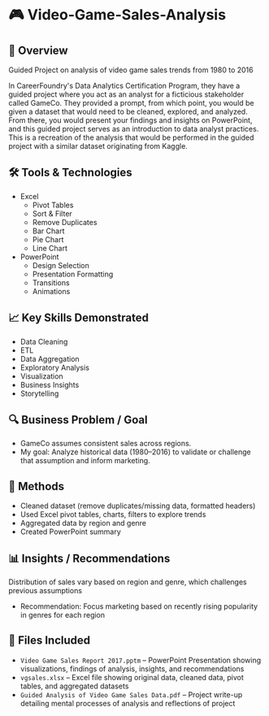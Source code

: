 # 🎮 Video-Game-Sales-Analysis

## 📌 Overview
Guided Project on analysis of video game sales trends from 1980 to 2016

In CareerFoundry's Data Analytics Certification Program, they have a guided project where you act as an analyst for a ficticious stakeholder called GameCo.
They provided a prompt, from which point, you would be given a dataset that would need to be cleaned, explored, and analyzed. 
From there, you would present your findings and insights on PowerPoint, and this guided project serves as an introduction to data analyst practices.
This is a recreation of the analysis that would be performed in the guided project with a similar dataset originating from Kaggle.

## 🛠️ Tools & Technologies
- Excel
  - Pivot Tables
  - Sort & Filter
  - Remove Duplicates
  - Bar Chart
  - Pie Chart
  - Line Chart
- PowerPoint
  - Design Selection
  - Presentation Formatting
  - Transitions
  - Animations

## 📈 Key Skills Demonstrated
- Data Cleaning
- ETL
- Data Aggregation
- Exploratory Analysis
- Visualization
- Business Insights
- Storytelling

## 🔍 Business Problem / Goal
- GameCo assumes consistent sales across regions. 
- My goal: Analyze historical data (1980–2016) to validate or challenge that assumption and inform marketing.

## 🔧 Methods
- Cleaned dataset (remove duplicates/missing data, formatted headers)
- Used Excel pivot tables, charts, filters to explore trends
- Aggregated data by region and genre
- Created PowerPoint summary

## 📊 Insights / Recommendations
Distribution of sales vary based on region and genre, which challenges previous assumptions
-	Recommendation: Focus marketing based on recently rising popularity in genres for each region

## 📁 Files Included
- `Video Game Sales Report 2017.pptm` – PowerPoint Presentation showing visualizations, findings of analysis, insights, and recommendations
- `vgsales.xlsx` – Excel file showing original data, cleaned data, pivot tables, and aggregated datasets
- `Guided Analysis of Video Game Sales Data.pdf` – Project write-up detailing mental processes of analysis and reflections of project

